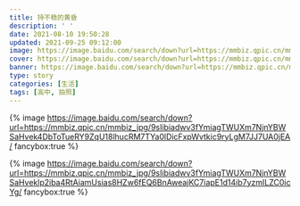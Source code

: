 ```yaml
---
title: 持不稳的黄昏
description: ' '
date: 2021-08-10 19:50:28
updated: 2021-09-25 09:12:00
image: https://image.baidu.com/search/down?url=https://mmbiz.qpic.cn/mmbiz_png/9sIibiadwv3fYmiagTWUXm7NjnYBWSaHvekXibO0hSfWY6y8LowhqtgX6C3N3HLefMBkmE3Rv3iaBibrFDHP7K5qOGOQ/0
cover: https://image.baidu.com/search/down?url=https://mmbiz.qpic.cn/mmbiz_png/9sIibiadwv3fYmiagTWUXm7NjnYBWSaHvekXibO0hSfWY6y8LowhqtgX6C3N3HLefMBkmE3Rv3iaBibrFDHP7K5qOGOQ/0
banner: https://image.baidu.com/search/down?url=https://mmbiz.qpic.cn/mmbiz_png/9sIibiadwv3fYmiagTWUXm7NjnYBWSaHvekXibO0hSfWY6y8LowhqtgX6C3N3HLefMBkmE3Rv3iaBibrFDHP7K5qOGOQ/0
type: story
categories: [生活]
tags: [高中, 拍照]
---
```


{% image https://image.baidu.com/search/down?url=https://mmbiz.qpic.cn/mmbiz_jpg/9sIibiadwv3fYmiagTWUXm7NjnYBWSaHvek4DbToTueRY9ZqU18lhucRM7TYa0lDicFxpWvtkic9ryLgM7JJ7UA0jEA/ fancybox:true %}

{% image https://image.baidu.com/search/down?url=https://mmbiz.qpic.cn/mmbiz_jpg/9sIibiadwv3fYmiagTWUXm7NjnYBWSaHveklp2iba4RtAiamUsias8HZw6fEQ6BnAweajKC7iapE1d14ib7yzmILZC0icYg/ fancybox:true %}